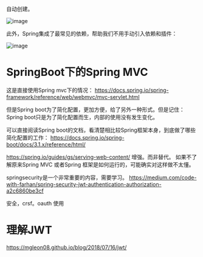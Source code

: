 自动创建。

![image](https://github.com/geek-pie/advanced-spring-guide/assets/14258591/22ac50af-3a6a-493c-b71f-62e9055dc5e9)

此外，Spring集成了最常见的依赖，帮助我们不用手动引入依赖和插件：

![image](https://github.com/geek-pie/advanced-spring-guide/assets/14258591/22afb4ce-959f-4a29-a274-e30174715ba0)



# SpringBoot下的Spring MVC

这是直接使用Spring mvc下的情况：
https://docs.spring.io/spring-framework/reference/web/webmvc/mvc-servlet.html

但是Spring boot为了简化配置，更加方便，给了另外一种形式。但是记住：Spring boot只是为了简化配置而生，内部的使用没有发生变化。


可以直接阅读Spring boot的文档，看清楚相比较Spring框架本身，到底做了哪些简化配置的工作：
https://docs.spring.io/spring-boot/docs/3.1.x/reference/html/

https://spring.io/guides/gs/serving-web-content/
增强。而非替代。
如果不了解原来Spring MVC 或者Spring 框架是如何运行的，可能确实对这样做不太懂。

springsecurity是一个非常重要的内容，需要学习。
https://medium.com/code-with-farhan/spring-security-jwt-authentication-authorization-a2c6860be3cf

安全，crsf。oauth  使用


# 理解JWT
https://mgleon08.github.io/blog/2018/07/16/jwt/
